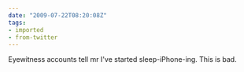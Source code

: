 ```yaml
---
date: "2009-07-22T08:20:08Z"
tags:
- imported
- from-twitter
---
```

Eyewitness accounts tell mr I've started sleep-iPhone-ing. This is bad.
